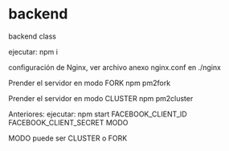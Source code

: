 # backend
backend class

ejecutar:
npm i

configuración de Nginx, ver archivo anexo nginx.conf en ./nginx

Prender el servidor en modo FORK
npm pm2fork

Prender el servidor en modo CLUSTER
npm pm2cluster


Anteriores:
ejecutar:
npm start FACEBOOK_CLIENT_ID FACEBOOK_CLIENT_SECRET MODO

MODO puede ser CLUSTER o FORK